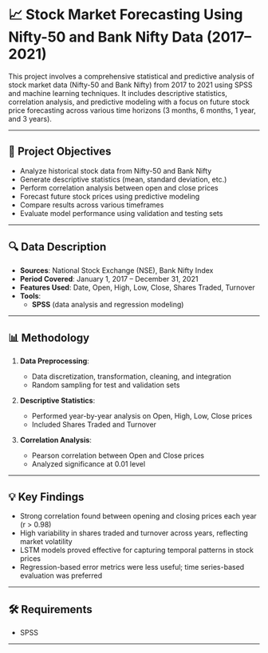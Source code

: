 
# 📈 Stock Market Forecasting Using Nifty-50 and Bank Nifty Data (2017–2021)

This project involves a comprehensive statistical and predictive analysis of stock market data (Nifty-50 and Bank Nifty) from 2017 to 2021 using SPSS and machine learning techniques. It includes descriptive statistics, correlation analysis, and predictive modeling with a focus on future stock price forecasting across various time horizons (3 months, 6 months, 1 year, and 3 years).

---

## 🧠 Project Objectives

- Analyze historical stock data from Nifty-50 and Bank Nifty
- Generate descriptive statistics (mean, standard deviation, etc.)
- Perform correlation analysis between open and close prices
- Forecast future stock prices using predictive modeling
- Compare results across various timeframes
- Evaluate model performance using validation and testing sets

---

## 🔍 Data Description

- **Sources**: National Stock Exchange (NSE), Bank Nifty Index
- **Period Covered**: January 1, 2017 – December 31, 2021
- **Features Used**: Date, Open, High, Low, Close, Shares Traded, Turnover
- **Tools**:
  - **SPSS** (data analysis and regression modeling)
  
---

## 📊 Methodology

1. **Data Preprocessing**:
   - Data discretization, transformation, cleaning, and integration
   - Random sampling for test and validation sets

2. **Descriptive Statistics**:
   - Performed year-by-year analysis on Open, High, Low, Close prices
   - Included Shares Traded and Turnover

3. **Correlation Analysis**:
   - Pearson correlation between Open and Close prices
   - Analyzed significance at 0.01 level


---

## 💡 Key Findings

- Strong correlation found between opening and closing prices each year (r > 0.98)
- High variability in shares traded and turnover across years, reflecting market volatility
- LSTM models proved effective for capturing temporal patterns in stock prices
- Regression-based error metrics were less useful; time series-based evaluation was preferred

---

## 🛠️ Requirements

- SPSS 

---

